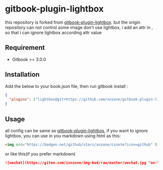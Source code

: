 # gitbook-plugin-lightbox
 this repository is forked from [gitbook-plugin-lightbox](https://github.com/vongola12324/gitbook-plugin-lightbox.git). but the origin repository can not control some image don't use lightbox, i add an attr in <img>, so that i can ignore lightbox according attr value

## Requirement
-  Gitbook >= 3.0.0

## Installation
Add the below to your book.json file, then run gitbook install :
```json
{
  "plugins": ["lightbox@git+https://github.com/xnzone/gitbook-plugin-lightbox.git#0.0.1"]
}
```

## Usage
all config can be same as [gitbook-plugin-lightbox](https://github.com/vongola12324/gitbook-plugin-lightbox.git), if you want to ignore lightbox, you can use in you markdown using html as this:
```html
<img src="https://badgen.net/github/stars/xnzone/csnote?icon=github" title="no-lightbox">
```
or like this(if you prefer markdown)
```md
![wechat](https://gitee.com/ixnzone/img-bed/raw/master/wechat.jpg "no-lightbox")
```
